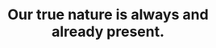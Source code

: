 ---
title: Our true nature is always and already present.
tags: experience consciousness mindfulness
---